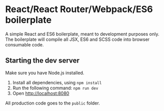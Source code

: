# React/React Router/Webpack/ES6 boilerplate

A simple React and ES6 boilerplate, meant to development purposes only. The boilerplate will compile all JSX, ES6 and SCSS code into browser consumable code. 
 
## Starting the dev server

Make sure you have Node.js installed.

1. Install all dependencies, using `npm install`
2. Run the following command: `npm run dev`
3. Open [http://localhost:8080](http://localhost:8080)

All production code goes to the `public` folder.